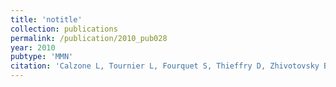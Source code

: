 ```yaml
---
title: 'notitle'
collection: publications
permalink: /publication/2010_pub028
year: 2010
pubtype: 'MMN'
citation: 'Calzone L, Tournier L, Fourquet S, Thieffry D, Zhivotovsky B, Barillot E, Zinovyev A. 2010. Mathematical modelling of cell-fate decision in response to death receptor engagement. <i>PLoS Comput Biol</i> <b>5;6</b>(3):e1000702.'
---
```

